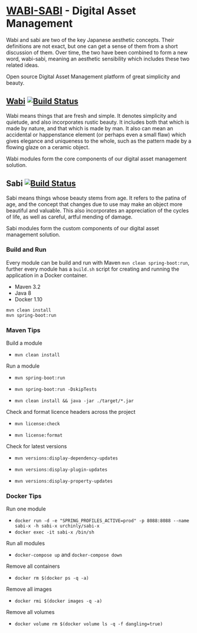 # [WABI-SABI](https://github.com/urchinly/wabi-sabi) - Digital Asset Management

Wabi and sabi are two of the key Japanese aesthetic concepts. Their definitions are not exact, but one can get a sense of them from a short discussion of them. Over time, the two have been combined to form a new word, wabi-sabi, meaning an aesthetic sensibility which includes these two related ideas. 

Open source Digital Asset Management platform of great simplicity and beauty.

## [Wabi](https://github.com/urchinly/wabi) [![Build Status](https://travis-ci.org/urchinly/wabi.svg?branch=master)](https://travis-ci.org/urchinly/wabi)

Wabi means things that are fresh and simple. It denotes simplicity and quietude, and also incorporates rustic beauty. It includes both that which is made by nature, and that which is made by man. It also can mean an accidental or happenstance element (or perhaps even a small flaw) which gives elegance and uniqueness to the whole, such as the pattern made by a flowing glaze on a ceramic object.

Wabi modules form the core components of our digital asset management solution.

## Sabi [![Build Status](https://travis-ci.org/urchinly/sabi.svg?branch=master)](https://travis-ci.org/urchinly/sabi)

Sabi means things whose beauty stems from age. It refers to the patina of age, and the concept that changes due to use may make an object more beautiful and valuable. This also incorporates an appreciation of the cycles of life, as well as careful, artful mending of damage.

Sabi modules form the custom components of our digital asset management solution.

### Build and Run

Every module can be build and run with Maven `mvn clean spring-boot:run`, further every module has a `build.sh` script for creating and running the application in a Docker container.

- Maven 3.2
- Java 8
- Docker 1.10

```
mvn clean install
mvn spring-boot:run
```

### Maven Tips

Build a module

* `mvn clean install`

Run a module

* `mvn spring-boot:run`

* `mvn spring-boot:run -DskipTests`

* `mvn clean install && java -jar ./target/*.jar`

Check and format licence headers across the project

* `mvn license:check` 

* `mvn license:format` 

Check for latest versions

* `mvn versions:display-dependency-updates` 

* `mvn versions:display-plugin-updates`

* `mvn versions:display-property-updates`

### Docker Tips

Run one module

* `docker run -d -e "SPRING_PROFILES_ACTIVE=prod" -p 8088:8088 --name sabi-x -h sabi-x urchinly/sabi-x`
* `docker exec -it sabi-x /bin/sh`

Run all modules

* `docker-compose up` and `docker-compose down`

Remove all containers

* `docker rm $(docker ps -q -a)`

Remove all images

* `docker rmi $(docker images -q -a)`

Remove all volumes

* `docker volume rm $(docker volume ls -q -f dangling=true)`

